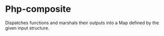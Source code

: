 # Php-composite

Dispatches functions and marshals their outputs into a Map defined by the given input structure.